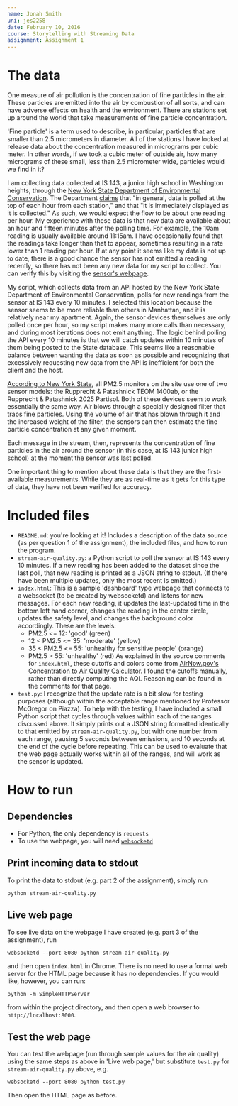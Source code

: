 ```yaml
---
name: Jonah Smith
uni: jes2258
date: February 10, 2016
course: Storytelling with Streaming Data
assignment: Assignment 1
---
```


# The data

One measure of air pollution is the concentration of fine particles in the air. These particles are emitted into the air by combustion of all sorts, and can have adverse effects on health and the environment. There are stations set up around the world that take measurements of fine particle concentration.

'Fine particle' is a term used to describe, in particular, particles that are smaller than 2.5 micrometers in diameter. All of the stations I have looked at release data about the concentration measured in micrograms per cubic meter. In other words, if we took a cubic meter of outside air, how many micrograms of these small, less than 2.5 micrometer wide, particles would we find in it?

I am collecting data collected at IS 143, a junior high school in Washington heights, through the [New York State Department of Environmental Conservation](http://www.dec.ny.gov/airmon/index.php). The Department [claims](http://www.dec.ny.gov/airmon/index.php) that "in general, data is polled at the top of each hour from each station," and that "it is immediately displayed as it is collected." As such, we would expect the flow to be about one reading per hour. My experience with these data is that new data are available about an hour and fifteen minutes after the polling time. For example, the 10am reading is usually available around 11:15am. I have occasionally found that the readings take longer than that to appear, sometimes resulting in a rate lower than 1 reading per hour. If at any point it seems like my data is not up to date, there is a good chance the sensor has not emitted a reading recently, so there has not been any new data for my script to collect. You can verify this by visiting the [sensor's webpage](http://www.dec.ny.gov/airmon/stationStatus.php?stationNo=56).

My script, which collects data from an API hosted by the New York State Department of Environmental Conservation, polls for new readings from the sensor at IS 143 every 10 minutes. I selected this location because the sensor seems to be more reliable than others in Manhattan, and it is relatively near my apartment. Again, the sensor devices themselves are only polled once per hour, so my script makes many more calls than necessary, and during most iterations does not emit anything. The logic behind polling the API every 10 minutes is that we will catch updates within 10 minutes of them being posted to the State database. This seems like a reasonable balance between wanting the data as soon as possible and recognizing that excessively requesting new data from the API is inefficient for both the client and the host.

[According to New York State](http://www.dec.ny.gov/chemical/8541.html), all PM2.5 monitors on the site use one of two sensor models: the Rupprecht & Patashnick TEOM 1400ab, or the Rupprecht & Patashnick 2025 Partisol. Both of these devices seem to work essentially the same way. Air blows through a specially designed filter that traps fine particles. Using the volume of air that has blown through it and the increased weight of the filter, the sensors can then estimate the fine particle concentration at any given moment.

Each message in the stream, then, represents the concentration of fine particles in the air around the sensor (in this case, at IS 143 junior high school) at the moment the sensor was last polled.

One important thing to mention about these data is that they are the first-available measurements. While they are as real-time as it gets for this type of data, they have not been verified for accuracy.

# Included files
- `README.md`: you're looking at it! Includes a description of the data source (as per question 1 of the assignment), the included files, and how to run the program.
- `stream-air-quality.py`: a Python script to poll the sensor at IS 143 every 10 minutes. If a new reading has been added to the dataset since the last poll, that new reading is printed as a JSON string to stdout. (If there have been multiple updates, only the most recent is emitted.)
- `index.html`: This is a sample 'dashboard' type webpage that connects to a websocket (to be created by websocketd) and listens for new messages. For each new reading, it updates the last-updated time in the bottom left hand corner, changes the reading in the center circle, updates the safety level, and changes the background color accordingly. These are the levels:
	- PM2.5 <= 12: 'good' (green)
	- 12 < PM2.5 <= 35: 'moderate' (yellow)
	- 35 < PM2.5 <= 55: 'unhealthy for sensitive people' (orange)
	- PM2.5 > 55: 'unhealthy' (red)
As explained in the source comments for `index.html`, these cutoffs and colors come from [AirNow.gov's Concentration to Air Quality Calculator](http://www.airnow.gov/index.cfm?action=resources.conc_aqi_calc). I found the cutoffs manually, rather than directly computing the AQI. Reasoning can be found in the comments for that page.
- `test.py`: I recognize that the update rate is a bit slow for testing purposes (although within the acceptable range mentioned by Professor McGregor on Piazza). To help with the testing, I have included a small Python script that cycles through values within each of the ranges discussed above. It simply prints out a JSON string formatted identically to that emitted by `stream-air-quality.py`, but with one number from each range, pausing 5 seconds between emissions, and 10 seconds at the end of the cycle before repeating. This can be used to evaluate that the web page actually works within all of the ranges, and will work as the sensor is updated.

# How to run

## Dependencies
- For Python, the only dependency is `requests`
- To use the webpage, you will need [`websocketd`](http://websocketd.com/)

## Print incoming data to stdout

To print the data to stdout (e.g. part 2 of the assignment), simply run

```
python stream-air-quality.py
```

## Live web page

To see live data on the webpage I have created (e.g. part 3 of the assignment), run

```
websocketd --port 8080 python stream-air-quality.py
```

and then open `index.html` in Chrome. There is no need to use a formal web server for the HTML page because it has no dependencies. If you would like, however, you can run:

```
python -m SimpleHTTPServer
```

from within the project directory, and then open a web browser to `http://localhost:8000`.

## Test the web page

You can test the webpage (run through sample values for the air quality) using the same steps as above in 'Live web page,' but substitute `test.py` for `stream-air-quality.py` above, e.g.

```
websocketd --port 8080 python test.py
```

Then open the HTML page as before.